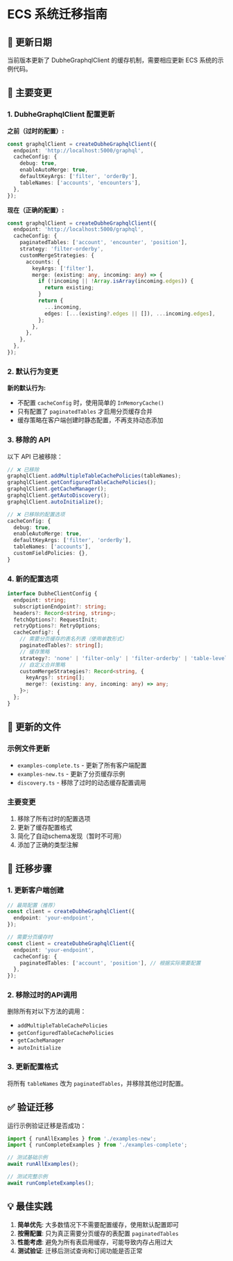 # ECS 系统迁移指南

## 📅 更新日期
当前版本更新了 DubheGraphqlClient 的缓存机制，需要相应更新 ECS 系统的示例代码。

## 🔄 主要变更

### 1. DubheGraphqlClient 配置更新

**之前（过时的配置）:**
```typescript
const graphqlClient = createDubheGraphqlClient({
  endpoint: 'http://localhost:5000/graphql',
  cacheConfig: {
    debug: true,
    enableAutoMerge: true,
    defaultKeyArgs: ['filter', 'orderBy'],
    tableNames: ['accounts', 'encounters'],
  },
});
```

**现在（正确的配置）:**
```typescript
const graphqlClient = createDubheGraphqlClient({
  endpoint: 'http://localhost:5000/graphql',
  cacheConfig: {
    paginatedTables: ['account', 'encounter', 'position'],
    strategy: 'filter-orderby',
    customMergeStrategies: {
      accounts: {
        keyArgs: ['filter'],
        merge: (existing: any, incoming: any) => {
          if (!incoming || !Array.isArray(incoming.edges)) {
            return existing;
          }
          return {
            ...incoming,
            edges: [...(existing?.edges || []), ...incoming.edges],
          };
        },
      },
    },
  },
});
```

### 2. 默认行为变更

**新的默认行为:**
- 不配置 `cacheConfig` 时，使用简单的 `InMemoryCache()`
- 只有配置了 `paginatedTables` 才启用分页缓存合并
- 缓存策略在客户端创建时静态配置，不再支持动态添加

### 3. 移除的 API

以下 API 已被移除：
```typescript
// ❌ 已移除
graphqlClient.addMultipleTableCachePolicies(tableNames);
graphqlClient.getConfiguredTableCachePolicies();
graphqlClient.getCacheManager();
graphqlClient.getAutoDiscovery();
graphqlClient.autoInitialize();

// ❌ 已移除的配置选项
cacheConfig: {
  debug: true,
  enableAutoMerge: true,
  defaultKeyArgs: ['filter', 'orderBy'],
  tableNames: ['accounts'],
  customFieldPolicies: {},
}
```

### 4. 新的配置选项

```typescript
interface DubheClientConfig {
  endpoint: string;
  subscriptionEndpoint?: string;
  headers?: Record<string, string>;
  fetchOptions?: RequestInit;
  retryOptions?: RetryOptions;
  cacheConfig?: {
    // 需要分页缓存的表名列表（使用单数形式）
    paginatedTables?: string[];
    // 缓存策略
    strategy?: 'none' | 'filter-only' | 'filter-orderby' | 'table-level';
    // 自定义合并策略
    customMergeStrategies?: Record<string, {
      keyArgs?: string[];
      merge?: (existing: any, incoming: any) => any;
    }>;
  };
}
```

## 📝 更新的文件

### 示例文件更新
- `examples-complete.ts` - 更新了所有客户端配置
- `examples-new.ts` - 更新了分页缓存示例
- `discovery.ts` - 移除了过时的动态缓存配置调用

### 主要变更
1. 移除了所有过时的配置选项
2. 更新了缓存配置格式
3. 简化了自动schema发现（暂时不可用）
4. 添加了正确的类型注解

## 🚀 迁移步骤

### 1. 更新客户端创建
```typescript
// 最简配置（推荐）
const client = createDubheGraphqlClient({
  endpoint: 'your-endpoint',
});

// 需要分页缓存时
const client = createDubheGraphqlClient({
  endpoint: 'your-endpoint',
  cacheConfig: {
    paginatedTables: ['account', 'position'], // 根据实际需要配置
  },
});
```

### 2. 移除过时的API调用
删除所有对以下方法的调用：
- `addMultipleTableCachePolicies`
- `getConfiguredTableCachePolicies`
- `getCacheManager`
- `autoInitialize`

### 3. 更新配置格式
将所有 `tableNames` 改为 `paginatedTables`，并移除其他过时配置。

## ✅ 验证迁移

运行示例验证迁移是否成功：
```typescript
import { runAllExamples } from './examples-new';
import { runCompleteExamples } from './examples-complete';

// 测试基础示例
await runAllExamples();

// 测试完整示例
await runCompleteExamples();
```

## 💡 最佳实践

1. **简单优先**: 大多数情况下不需要配置缓存，使用默认配置即可
2. **按需配置**: 只为真正需要分页缓存的表配置 `paginatedTables`
3. **性能考虑**: 避免为所有表启用缓存，可能导致内存占用过大
4. **测试验证**: 迁移后测试查询和订阅功能是否正常 